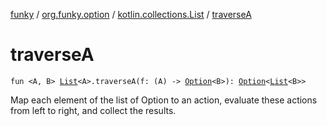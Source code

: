 [funky](../../index.md) / [org.funky.option](../index.md) / [kotlin.collections.List](index.md) / [traverseA](.)

# traverseA

`fun <A, B> `[`List`](https://kotlinlang.org/api/latest/jvm/stdlib/kotlin.collections/-list/index.html)`<A>.traverseA(f: (A) -> `[`Option`](../-option/index.md)`<B>): `[`Option`](../-option/index.md)`<`[`List`](https://kotlinlang.org/api/latest/jvm/stdlib/kotlin.collections/-list/index.html)`<B>>`

Map each element of the list of Option to an action, evaluate these actions from left to right, and collect the results.

